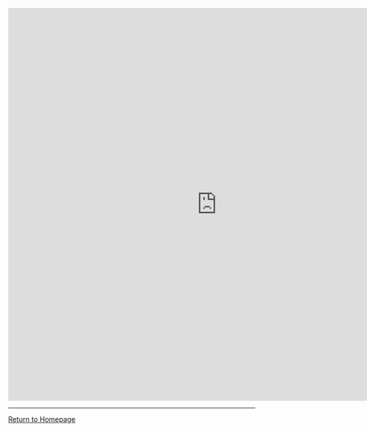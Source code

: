 <embed src="https://forkquarters.github.io/game/images/testPdf.pdf" width="850" height="800" type="application/pdf" />

------
[Return to Homepage](https://forkquarters.github.io/game)
